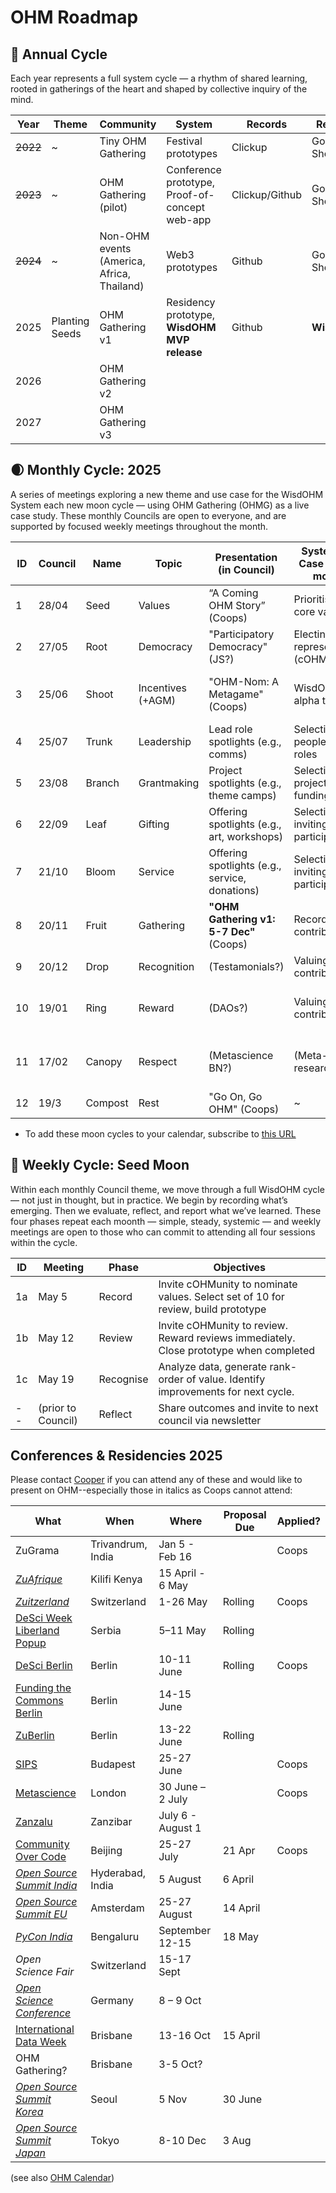 # OHM Roadmap

## 🌳 Annual Cycle
Each year represents a full system cycle — a rhythm of shared learning, rooted in gatherings of the heart and shaped by collective inquiry of the mind.

| Year | Theme                 | Community            | System                         | Records | Reviews | Branding |
|------|-----------------------|----------------------|--------------------------------|-----|-----|-----|
| ~~2022~~ | ~           | Tiny OHM Gathering           | Festival prototypes                            | Clickup | Google Sheets | Playful |
| ~~2023~~ | ~           | OHM Gathering (pilot)        | Conference prototype, Proof-of-concept web-app | Clickup/Github | Google Sheets | Playful |
| ~~2024~~ | ~           | Non-OHM events (America, Africa, Thailand) | Web3 prototypes                  | Github  | Google Sheets | Playful |
| 2025 | Planting Seeds  | OHM Gathering v1             | Residency prototype, **WisdOHM MVP release** | Github | **WisdOHM** | Rooted in Resonance |
| 2026 |                 | OHM Gathering v2             |                                                    | 
| 2027 |                 | OHM Gathering v3             |                                                    | 


## 🌒 Monthly Cycle: 2025
A series of meetings exploring a new theme and use case for the WisdOHM System each new moon cycle — using OHM Gathering (OHMG) as a live case study. These monthly Councils are open to everyone, and are supported by focused weekly meetings throughout the month.

| ID  | Council | Name | Topic                 | Presentation (in Council)            | System Use Case (during month)               | Outputs | Other |
| --- | ---  | ---     | ---                   | ------------------------------------------------------   | ---                                    | --- | ------------------------------------------------------ |
| 1 | 28/04  | Seed    | Values                | “A Coming OHM Story” (Coops)             | Prioritising core values               | Value Map, Governance documents | 
| 2 | 27/05  | Root    | Democracy             | "Participatory Democracy" (JS?)       | Electing representatives (cOHMittee)   | Charity board, Role descriptions  | AIMOS draft | 
| 3 | 25/06  | Shoot   | Incentives (+AGM)     | "OHM-Nom: A Metagame" (Coops)            | WisdOHM alpha testing                  | **WisdOHM release**, Berlin conferences? | 
| 4 | 25/07  | Trunk   | Leadership            | Lead role spotlights (e.g., comms)       | Selecting people for lead roles       | Project rankings & invites | COC Beijing? | 
| 5 | 23/08  | Branch  | Grantmaking           | Project spotlights (e.g., theme camps)         | Selecting projects for funding  | Offering valuations & invites  | High-valley Dawn? | 
| 6 | 22/09  | Leaf    | Gifting               | Offering spotlights (e.g., art, workshops)     | Selecting & inviting participants  | cOHMunity offerings | Offering valuations & invites  | Int. Data Week Brisbane | 
| 7 | 21/10  | Bloom   | Service               | Offering spotlights (e.g., service, donations) | Selecting & inviting participants | Offering valuations & invites | 
| 8 | 20/11  | Fruit   | Gathering             | **"OHM Gathering v1: 5-7 Dec"** (Coops)       | Recording contributions              | **OHM Gathering v1: 5-7 Dec**  | 
| 9 | 20/12  | Drop    | Recognition           | (Testamonials?)                           | Valuing contributions              | Contribution valuations |
| 10 | 19/01 | Ring    | Reward                | (DAOs?)                                  | Valuing contributions              | Participant payments, reputation scores |
| 11 | 17/02 | Canopy  | Respect               | (Metascience BN?)                        | (Meta-research)                      | OHM Manifesto v1, Re-gathering? |
| 12 | 19/3  | Compost | Rest                  | "Go On, Go OHM" (Coops)                  | ~ | ~ | OG1 video? |

* To add these moon cycles to your calendar, subscribe to [this URL](https://mooncal.ch/mooncal.ics?created=41234647928&lang=en&phases[full]=true&phases[new]=true&phases[quarter]=false&phases[daily]=false&style=withDescription&events[lunareclipse]=true&events[solareclipse]=true&events[moonlanding]=false&before=P6M&after=P2Y&zone=Australia/Brisbane)


## 🔁 Weekly Cycle: Seed Moon
Within each monthly Council theme, we move through a full WisdOHM cycle — not just in thought, but in practice. We begin by recording what’s emerging. Then we evaluate, reflect, and report what we’ve learned. These four phases repeat each moonth — simple, steady, systemic — and weekly meetings are open to those who can commit to attending all four sessions within the cycle.

| ID | Meeting | Phase     | Objectives                            |
| -- |--------|---------------------------------------------------|---|
| 1a | May 5  | Record    | Invite cOHMunity to nominate values. Select set of 10 for review, build prototype |
| 1b | May 12 | Review    | Invite cOHMunity to review. Reward reviews immediately. Close prototype when completed |
| 1c | May 19 | Recognise | Analyze data, generate rank-order of value. Identify improvements for next cycle. |
| -- | (prior to Council) | Reflect | Share outcomes and invite to next council via newsletter  |


## Conferences & Residencies 2025
Please contact [Cooper](mailto:cooper@openheartmind.org) if you can attend any of these and would like to present on OHM--especially those in italics as Coops cannot attend:

| What    | When | Where | Proposal Due | Applied? |
| --- | --- | --- | --- | --- |
| ZuGrama | Trivandrum, India | Jan 5 - Feb 16 |  | Coops |
| *[ZuAfrique](https://zuafrique.onrender.com/)* | Kilifi Kenya | 15 April - 6 May |  |
| *[Zuitzerland](https://zuitzerland.ch/)* | Switzerland | 1-26 May | Rolling | Coops |
| [DeSci Week Liberland Popup](https://liberland.org/news/633-liberland-desci-despace-popup-city-a-month-long-exploration-of-innovation-and-freedom) | Serbia | 5–11 May | Rolling | |
| [DeSci Berlin](https://www.desci.berlin/) | Berlin | 10-11 June | Rolling | Coops |
| [Funding the Commons Berlin](https://www.fundingthecommons.io/) | Berlin |  14-15 June |  
| [ZuBerlin](https://zuberlin.city/) | Berlin | 13-22 June | Rolling |
| [SIPS](https://www.improvingpsych.org/SIPS2025/) | Budapest | 25-27 June  |  | Coops |
| [Metascience](https://metascience.info/) | London | 30 June – 2 July | | Coops |
| [Zanzalu](https://lu.ma/1kzrdu3s) | Zanzibar | July 6 - August 1 | 
| [Community Over Code](https://sessionize.com/communityovercode-asia-2025/) | Beijing | 25-27 July | 21 Apr | Coops |
| *[Open Source Summit India](https://events.linuxfoundation.org/open-source-summit-india/)* | Hyderabad, India | 5 August | 6 April | 
| *[Open Source Summit EU](https://events.linuxfoundation.org/open-source-summit-europe/program/cfp/)* | Amsterdam | 25-27 August | 14 April | 
| *[PyCon India](https://in.pycon.org/2025/cfp/)* | Bengaluru | September 12-15 | 18 May | 
| *Open Science Fair* | Switzerland | 15-17 Sept | 
| *[Open Science Conference](https://www.open-science-conference.eu/)* | Germany | 8 – 9 Oct | 
| [International Data Week](https://idw2025.org/) | Brisbane | 13-16 Oct | 15 April | 
| OHM Gathering? | Brisbane | 3-5 Oct? | 
| *[Open Source Summit Korea](https://events.linuxfoundation.org/open-source-summit-india/)* | Seoul | 5 Nov | 30 June |  
| *[Open Source Summit Japan](https://events.linuxfoundation.org/open-source-summit-japan/)* | Tokyo | 8-10 Dec | 3 Aug |  

(see also [OHM Calendar](https://calendar.google.com/calendar/u/0?cid=b3BlbmhlYXJ0bWluZC5vcmdAZ21haWwuY29t))

